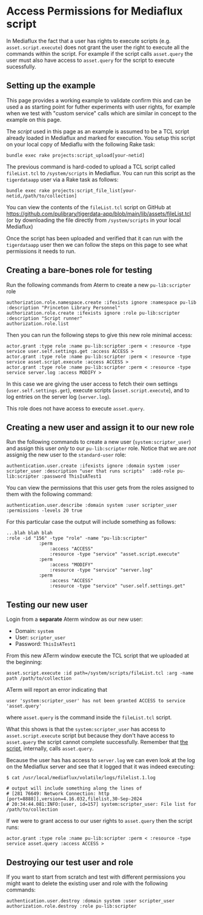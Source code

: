 # Access Permissions for Mediaflux script

In Mediaflux the fact that a user has rights to execute scripts (e.g. `asset.script.execute`) does not grant the user the right to execute all the commands within the script. For example if the script calls `asset.query` the user must also have access to `asset.query` for the script to execute sucessfully.

## Setting up the example
This page provides a working example to validate confirm this and can be used a as starting point for futher experiments with user rights, for example when we test with "custom service" calls which are similar in concept to the example on this page.

The *script* used in this page as an example is assumed to be a TCL script already loaded in Mediaflux and marked for execution. You setup this script on your local copy of Mediaflu with the following Rake task:

```
bundle exec rake projects:script_upload[your-netid]
```

The previous command is hard-coded to upload a TCL script called `fileList.tcl` to `/system/scripts` in Mediaflux. You can run this script as the `tigerdataapp` user via a Rake task as follows:

```
bundle exec rake projects:script_file_list[your-netid,/path/to/collection]
```

You can view the contents of the `fileList.tcl` script on GitHub at https://github.com/pulibrary/tigerdata-app/blob/main/lib/assets/fileList.tcl (or by downloading the file directly from `/system/scripts` in your local Mediaflux)

Once the script has been uploaded and verified that it can run with the `tigerdataapp` user then we can follow the steps on this page to see what permissions it needs to run.


## Creating a bare-bones role for testing

Run the following commands from Aterm to create a new `pu-lib:scripter` role

```
authorization.role.namespace.create :ifexists ignore :namespace pu-lib :description "Princeton Library Personnel"
authorization.role.create :ifexists ignore :role pu-lib:scripter :description "Script runner"
authorization.role.list
```

Then you can run the following steps to give this new role minimal access:

```
actor.grant :type role :name pu-lib:scripter :perm < :resource -type service user.self.settings.get :access ACCESS >
actor.grant :type role :name pu-lib:scripter :perm < :resource -type service asset.script.execute :access ACCESS >
actor.grant :type role :name pu-lib:scripter :perm < :resource -type service server.log :access MODIFY >
```

In this case we are giving the user access to fetch their own settings (`user.self.settings.get`), execute scripts (`asset.script.execute`), and to log entries on the server log (`server.log`).

This role does not have access to execute `asset.query`.


## Creating a new user and assign it to our new role

Run the following commands to create a new user (`system:scripter_user`) and assign this user *only* to our `pu-lib:scripter` role. Notice that we are *not* assignig the new user to the `standard-user` role:

```
authentication.user.create :ifexists ignore :domain system :user scripter_user :description "user that runs scripts"  :add-role pu-lib:scripter :password ThisIsATest1
```

You can view the permissions that this user gets from the roles assigned to them with the following command:

```
authentication.user.describe :domain system :user scripter_user :permissions -levels 20 true
```

For this particular case the output will include something as follows:

```
...blah blah blah
:role -id "156" -type "role" -name "pu-lib:scripter"
            :perm
                :access "ACCESS"
                :resource -type "service" "asset.script.execute"
            :perm
                :access "MODIFY"
                :resource -type "service" "server.log"
            :perm
                :access "ACCESS"
                :resource -type "service" "user.self.settings.get"
```

## Testing our new user
Login from a **separate** Aterm window as our new user:
* Domain: `system`
* User: `scripter_user`
* Password: `ThisIsATest1`

From this new ATerm window execute the TCL script that we uploaded at the beginning:


```
asset.script.execute :id path=/system/scripts/fileList.tcl :arg -name path /path/to/collection
```

ATerm will report an error indicating that

```
user 'system:scripter_user' has not been granted ACCESS to service 'asset.query'
```

where `asset.query` is the command inside the `fileList.tcl` script.


What this shows is that the `system:scripter_user` has access to `asset.script.execute` script but because they don't have access to `asset.query` the script cannot complete successfully. Remember that [the script](https://github.com/pulibrary/tigerdata-app/blob/main/lib/assets/fileList.tcl), internally, calls `asset.query`.

Because the user has has access to `server.log` we can even look at the log on the Mediaflux server and see that it logged that it was indeed executing:

```
$ cat /usr/local/mediaflux/volatile/logs/filelist.1.log

# output will include something along the lines of
# [281 76649: Network Connection: http [port=8888]],version=4.16.032,filelist,30-Sep-2024
# 20:34:44.081:INFO:[user, id=157] system:scripter_user: File list for /path/to/collection
```

If we were to grant access to our user rights to `asset.query` then the script runs:

```
actor.grant :type role :name pu-lib:scripter :perm < :resource -type service asset.query :access ACCESS >
```


## Destroying our test user and role

If you want to start from scratch and test with different permissions you might want to delete the existing user and role with the following commands:

```
authentication.user.destroy :domain system :user scripter_user
authorization.role.destroy :role pu-lib:scripter
```
